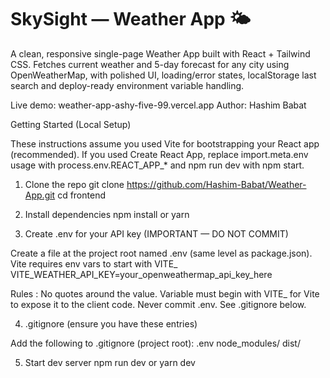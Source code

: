 # SkySight — Weather App 🌤️

A clean, responsive single-page Weather App built with React + Tailwind CSS.
Fetches current weather and 5-day forecast for any city using OpenWeatherMap, with polished UI, loading/error states, localStorage last search and deploy-ready environment variable handling.

Live demo: weather-app-ashy-five-99.vercel.app
Author: Hashim Babat


Getting Started (Local Setup)

These instructions assume you used Vite for bootstrapping your React app (recommended). If you used Create React App, replace import.meta.env usage with process.env.REACT_APP_* and npm run dev with npm start.

1. Clone the repo
git clone https://github.com/Hashim-Babat/Weather-App.git
cd frontend

2. Install dependencies
npm install
 or
yarn

3. Create .env for your API key (IMPORTANT — DO NOT COMMIT)

Create a file at the project root named .env (same level as package.json).
Vite requires env vars to start with VITE_
VITE_WEATHER_API_KEY=your_openweathermap_api_key_here


Rules :
No quotes around the value.
Variable must begin with VITE_ for Vite to expose it to the client code.
Never commit .env. See .gitignore below.

4. .gitignore (ensure you have these entries)

Add the following to .gitignore (project root):
.env
node_modules/
dist/

5. Start dev server
npm run dev
or
yarn dev
